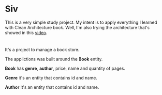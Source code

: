 # Siv

This is a very simple study project. My intent is to apply everything I learned with Clean Architecture book. Well, I'm also trying the architecture that's showed in this [video](https://www.youtube.com/watch?v=vAV4Vy4jfkc&feature=youtu.be&list=LLOXIxhf_WtXTvVfNK3_QZ8g).

#
It's a project to manage a book store.

The applictions was built around the **Book** entity. 

**Book** has **genre**, **author**, price, name and quantity of pages.

**Genre** it's an entity that contains id and name.

**Author** it's an entity that contains id and name.